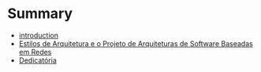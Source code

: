 # Summary

* [introduction](Introdução.md)
* [Estilos de Arquitetura e o Projeto de Arquiteturas de Software Baseadas em Redes](README.md)
* [Dedicatória](Dedicatória.md)

